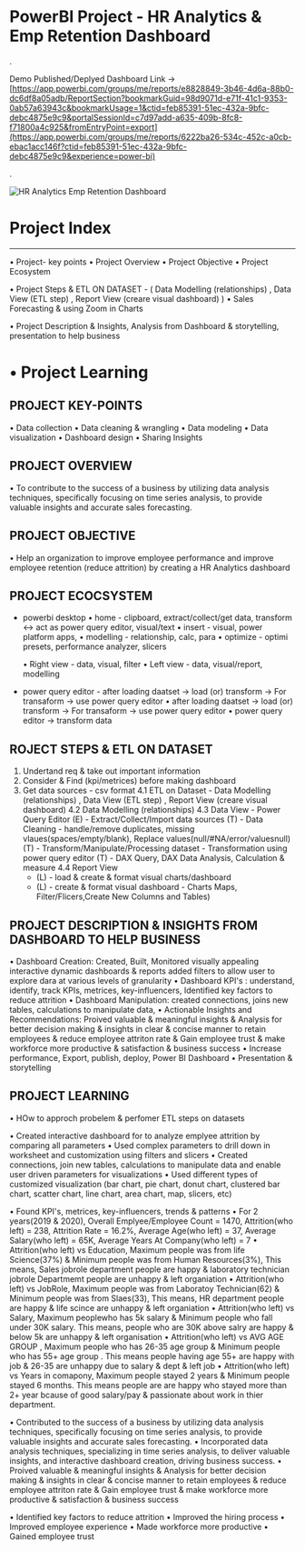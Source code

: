 # PowerBI Project - HR Analytics & Emp Retention Dashboard

.

Demo Published/Deplyed Dashboard Link -> [https://app.powerbi.com/groups/me/reports/e8828849-3b46-4d6a-88b0-dc6df8a05adb/ReportSection?bookmarkGuid=98d9071d-e71f-41c1-9353-0ab57a63943c&bookmarkUsage=1&ctid=feb85391-51ec-432a-9bfc-debc4875e9c9&portalSessionId=c7d97add-a635-409b-8fc8-f71800a4c925&fromEntryPoint=export](https://app.powerbi.com/groups/me/reports/6222ba26-534c-452c-a0cb-ebac1acc146f?ctid=feb85391-51ec-432a-9bfc-debc4875e9c9&experience=power-bi)

.

![HR Analytics   Emp Retention Dashboard](https://github.com/akashkam559/PowerBI-Project-HR-Analytics-Employee-Attrition-Retention-Churn/assets/41515202/a072831d-7a5b-42e8-a5c8-1f60fd280548)

# Project Index
----------------------
• Project- key points
• Project Overview
• Project Objective
• Project Ecosystem

• Project Steps & ETL ON DATASET - ( Data Modelling (relationships) , Data View (ETL step) , Report View (creare visual dashboard) )
• Sales Forecasting & using Zoom in Charts

• Project Description & Insights, Analysis from Dashboard & storytelling, presentation to help business 

• Project Learning 
===========================================================
PROJECT KEY-POINTS
------------------------------
• Data collection
• Data cleaning & wrangling
• Data modeling
• Data visualization
• Dashboard design
• Sharing Insights


PROJECT OVERVIEW
-----------------------
• To contribute to the success of a business by utilizing data analysis techniques, specifically focusing on time series analysis, to provide valuable insights and accurate sales forecasting.


PROJECT OBJECTIVE
----------------------
• Help an organization to improve employee performance and improve employee retention (reduce attrition) by creating a HR Analytics dashboard


PROJECT ECOCSYSTEM
------------------------------
- powerbi desktop
  • home - clipboard, extract/collect/get data,   transform <-> act as power query editor,   visual/text
  • insert - visual, power platform apps, 
  • modelling - relationship, calc, para
  • optimize - optimi presets, performance analyzer, slicers

  • Right view - data, visual, filter
  • Left view - data, visual/report, modelling

- power query editor - after loading daatset -> load (or) transform -> For transaform -> use power query editor 
  • after loading daatset -> load (or) transform -> For transaform -> use power query editor 
  • power query editor -> transform data


ROJECT STEPS & ETL ON DATASET
--------------------------------
1. Undertand req & take out important information
2. Consider & Find (kpi/metrices) before making dashboard 
3. Get data sources - csv format
4.1 ETL on Dataset - Data Modelling (relationships) , Data View (ETL step) , Report View (creare visual dashboard)
4.2 Data Modelling (relationships)
4.3 Data View - Power Query Editor 
	(E) - Extract/Collect/Import data sources
	(T) - Data Cleaning - handle/remove duplicates, missing vlaues(spaces/empty/blank), Replace values(null/#NA/error/valuesnull)
	(T) - Transform/Manipulate/Processing dataset - Transformation using power query editor
	(T) - DAX Query, DAX Data Analysis, Calculation & measure 
4.4 Report View 
	* (L) - load & create & format visual charts/dashboard 
	* (L) - create & format visual dashboard - Charts Maps, Filter/Flicers,Create New Columns and Tables)


PROJECT DESCRIPTION & INSIGHTS FROM DASHBOARD TO HELP BUSINESS
------------------------------------------------------
• Dashboard Creation: Created, Built, Monitored visually appealing interactive dynamic dashboards & reports added filters to allow user to explore dara at various levels of granularity
• Dashboard KPI's : understand, identify, track KPIs, metrices, key-influencers, Identified key factors to reduce attrition
• Dashboard Manipulation: created connections, joins new tables, calculations to manipulate data, 
• Actionable Insights and Recommendations: Proived valuable & meaningful insights & Analysis for better decision making & insights in clear & concise manner to retain employees & reduce employee attriton rate & Gain employee trust & make workforce more productive & satisfaction & business success 
• Increase performance, Export, publish, deploy, Power BI Dashboard
• Presentation & storytelling 


PROJECT LEARNING
-----------------------
• HOw to approch probelem & perfomer ETL steps on datasets 

• Created interactive dashboard for to analyze emplyee attrition by comparing all parameters
• Used complex parameters to drill down in worksheet and customization using filters and slicers 
• Created connections, join new tables, calculations to manipulate data and enable user driven parameters for visualizations
• Used different types of customized visualization (bar chart, pie chart, donut chart, clustered bar chart, scatter chart, line chart, area chart, map, slicers, etc)

• Found KPI's, metrices, key-influencers, trends & patterns
	• For 2 years(2019 & 2020), Overall Emplyee/Employee Count = 1470, Attrition(who left) = 238, Attrition Rate = 16.2%, Average Age(who left) = 37, Average Salary(who left) = 65K, Average Years At Company(who left) = 7
	• Attrition(who left) vs Education, Maximum people was from life Science(37%) & Minimum people was from Human Resources(3%), This means, Sales jobrole department people are happy & laboratory technician jobrole Departmemt people are unhappy & left organiation
	• Attrition(who left) vs JobRole, Maximum people was from Laboratoy Technician(62) & Minimum people was from Slaes(33), This means, HR department people are happy & life scince are unhappy & left organiation
	• Attrition(who left) vs Salary, Maximum peoplewho has 5k salary & Minimum people who fall under 30K salary. This means, people who are 30K above salry are happy & below 5k are unhappy & left organisation
	• Attrition(who left) vs AVG AGE GROUP , Maximum people who has 26-35 age group & Minimum people who has 55+ age group . This means people having age 55+ are happy with job & 26-35 are unhappy due to salary & dept & left job
	• Attrition(who left) vs Years in comapony,  Maximum people stayed 2 years & Minimum people stayed 6 months. This means people are are happy who stayed more than 2+ year bcause of good salary/pay & passionate about work in thier department.

• Contributed to the success of a business by utilizing data analysis techniques, specifically focusing on time series analysis, to provide valuable insights and accurate sales forecasting.
• Incorporated data analysis techniques, specializing in time series analysis, to deliver valuable insights, and interactive dashboard creation, driving business success.
• Proived valuable & meaningful insights & Analysis for better decision making & insights in clear & concise manner to retain employees & reduce employee attriton rate & Gain employee trust & make workforce more productive & satisfaction & business success 

• Identified key factors to reduce attrition
• Improved the hiring process
• Improved employee experience
• Made workforce more productive 
• Gained employee trust

























